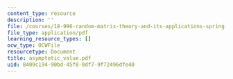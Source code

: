 ```yaml
---
content_type: resource
description: ''
file: /courses/18-996-random-matrix-theory-and-its-applications-spring-2004/8409c19490bd45f80df79f72496dfe40_asymptotic_value.pdf
file_type: application/pdf
learning_resource_types: []
ocw_type: OCWFile
resourcetype: Document
title: asymptotic_value.pdf
uid: 8409c194-90bd-45f8-0df7-9f72496dfe40
---
```


